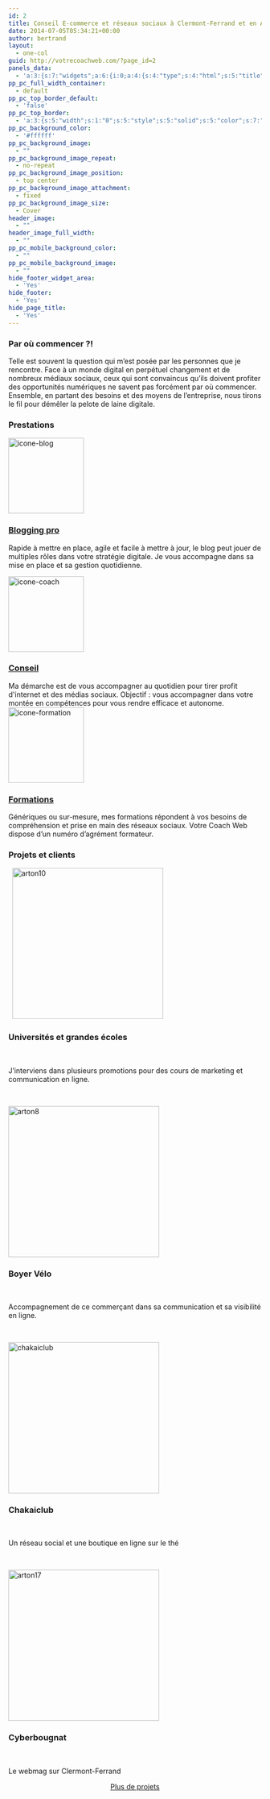 ```yaml
---
id: 2
title: Conseil E-commerce et réseaux sociaux à Clermont-Ferrand et en Auvergne
date: 2014-07-05T05:34:21+00:00
author: bertrand
layout:
  - one-col
guid: http://votrecoachweb.com/?page_id=2
panels_data:
  - 'a:3:{s:7:"widgets";a:6:{i:0;a:4:{s:4:"type";s:4:"html";s:5:"title";s:0:"";s:4:"text";s:150:"<!-- <p>[typography font="Arvo" size="24" size_format="px"]Conseil et accompagnement pour une meilleure visibilité sur internet [/typography]</p> -->";s:4:"info";a:4:{s:4:"grid";s:1:"0";s:4:"cell";s:1:"0";s:2:"id";s:1:"0";s:5:"class";s:18:"Pootle_Text_Widget";}}i:1;a:4:{s:5:"title";s:20:"Par où commencer ?!";s:4:"text";s:421:"Telle est souvent la question qui m’est posée par les personnes que je rencontre. Face à un monde digital en perpétuel changement et de nombreux médiaux sociaux, ceux qui sont convaincus qu’ils doivent profiter des opportunités numériques ne savent pas forcément par où commencer. Ensemble, en partant des besoins et des moyens de l’entreprise, nous tirons le fil pour démêler la pelote de laine digitale.";s:6:"filter";s:0:"";s:4:"info";a:4:{s:4:"grid";s:1:"0";s:4:"cell";s:1:"0";s:2:"id";s:1:"1";s:5:"class";s:14:"WP_Widget_Text";}}i:2;a:11:{s:5:"title";s:11:"Prestations";s:5:"limit";s:1:"3";s:4:"size";s:3:"150";s:7:"per_row";s:1:"3";s:7:"orderby";s:10:"menu_order";s:5:"order";s:4:"DESC";s:8:"category";s:1:"0";s:10:"link_title";s:1:"1";s:11:"specific_id";s:1:"0";s:17:"custom_links_only";s:0:"";s:4:"info";a:4:{s:4:"grid";s:1:"1";s:4:"cell";s:1:"0";s:2:"id";s:1:"2";s:5:"class";s:25:"WooThemes_Widget_Features";}}i:3;a:4:{s:5:"title";s:18:"Projets et clients";s:4:"text";s:32:"[projects limit="4" columns="4"]";s:6:"filter";s:0:"";s:4:"info";a:4:{s:4:"grid";s:1:"2";s:4:"cell";s:1:"0";s:2:"id";s:1:"3";s:5:"class";s:14:"WP_Widget_Text";}}i:4;a:4:{s:4:"type";s:6:"visual";s:5:"title";s:0:"";s:4:"text";s:140:"<p style="text-align: center;">[button link="/projets/" style="info" border="#112631" color="#FFF" text="Black"]Plus de projets[/button]</p>";s:4:"info";a:4:{s:4:"grid";s:1:"2";s:4:"cell";s:1:"0";s:2:"id";s:1:"4";s:5:"class";s:18:"Pootle_Text_Widget";}}i:5;a:9:{s:5:"title";s:4:"Blog";s:8:"template";s:16:"content-post.php";s:9:"post_type";s:4:"post";s:14:"posts_per_page";s:1:"5";s:7:"orderby";s:4:"date";s:5:"order";s:4:"DESC";s:6:"sticky";s:0:"";s:10:"additional";s:0:"";s:4:"info";a:4:{s:4:"grid";s:1:"3";s:4:"cell";s:1:"0";s:2:"id";s:1:"5";s:5:"class";s:34:"SiteOrigin_Panels_Widgets_PostLoop";}}}s:5:"grids";a:4:{i:0;a:2:{s:5:"cells";s:1:"1";s:5:"style";a:12:{s:5:"class";s:0:"";s:2:"id";s:0:"";s:10:"top_border";s:0:"";s:17:"top_border_height";s:1:"0";s:13:"bottom_border";s:0:"";s:20:"bottom_border_height";s:1:"0";s:10:"background";s:0:"";s:16:"background_image";s:0:"";s:6:"height";s:1:"0";s:23:"background_image_repeat";s:0:"";s:21:"background_image_size";s:0:"";s:9:"no_margin";s:0:"";}}i:1;a:2:{s:5:"cells";s:1:"1";s:5:"style";a:12:{s:5:"class";s:0:"";s:2:"id";s:0:"";s:10:"top_border";s:0:"";s:17:"top_border_height";s:1:"0";s:13:"bottom_border";s:0:"";s:20:"bottom_border_height";s:1:"0";s:10:"background";s:7:"#ffffff";s:16:"background_image";s:0:"";s:6:"height";s:1:"0";s:23:"background_image_repeat";s:0:"";s:21:"background_image_size";s:0:"";s:9:"no_margin";s:0:"";}}i:2;a:2:{s:5:"cells";s:1:"1";s:5:"style";a:12:{s:5:"class";s:0:"";s:2:"id";s:0:"";s:10:"top_border";s:0:"";s:17:"top_border_height";s:1:"0";s:13:"bottom_border";s:0:"";s:20:"bottom_border_height";s:1:"0";s:10:"background";s:7:"#ffffff";s:16:"background_image";s:0:"";s:6:"height";s:1:"0";s:23:"background_image_repeat";s:0:"";s:21:"background_image_size";s:0:"";s:9:"no_margin";s:0:"";}}i:3;a:2:{s:5:"cells";s:1:"1";s:5:"style";a:12:{s:5:"class";s:0:"";s:2:"id";s:0:"";s:10:"top_border";s:0:"";s:17:"top_border_height";s:1:"0";s:13:"bottom_border";s:0:"";s:20:"bottom_border_height";s:1:"0";s:10:"background";s:7:"#ffffff";s:16:"background_image";s:0:"";s:6:"height";s:1:"0";s:23:"background_image_repeat";s:0:"";s:21:"background_image_size";s:0:"";s:9:"no_margin";s:0:"";}}}s:10:"grid_cells";a:4:{i:0;a:2:{s:6:"weight";s:1:"1";s:4:"grid";s:1:"0";}i:1;a:2:{s:6:"weight";s:1:"1";s:4:"grid";s:1:"1";}i:2;a:2:{s:6:"weight";s:1:"1";s:4:"grid";s:1:"2";}i:3;a:2:{s:6:"weight";s:1:"1";s:4:"grid";s:1:"3";}}}'
pp_pc_full_width_container:
  - default
pp_pc_top_border_default:
  - 'false'
pp_pc_top_border:
  - 'a:3:{s:5:"width";s:1:"0";s:5:"style";s:5:"solid";s:5:"color";s:7:"#000000";}'
pp_pc_background_color:
  - '#ffffff'
pp_pc_background_image:
  - ""
pp_pc_background_image_repeat:
  - no-repeat
pp_pc_background_image_position:
  - top center
pp_pc_background_image_attachment:
  - fixed
pp_pc_background_image_size:
  - Cover
header_image:
  - ""
header_image_full_width:
  - ""
pp_pc_mobile_background_color:
  - ""
pp_pc_mobile_background_image:
  - ""
hide_footer_widget_area:
  - 'Yes'
hide_footer:
  - 'Yes'
hide_page_title:
  - 'Yes'
---
```

<h3 class="widget-title">Par où commencer ?!</h3>
Telle est souvent la question qui m’est posée par les personnes que je rencontre. Face à un monde digital en perpétuel changement et de nombreux médiaux sociaux, ceux qui sont convaincus qu’ils doivent profiter des opportunités numériques ne savent pas forcément par où commencer. Ensemble, en partant des besoins et des moyens de l’entreprise, nous tirons le fil pour démêler la pelote de laine digitale.
<h3 class="widget-title">Prestations</h3>
<a title="Blogging pro" href="/prestations/blogging-pro/"><img class="attachment-150x150 wp-post-image" src="http://votrecoachweb.com/wp-content/uploads/2014/07/icone-blog-150x150.png" alt="icone-blog" width="150" height="150" /></a>
<h3 class="feature-title"><a title="Blogging pro" href="/prestations/blogging-pro/">Blogging pro</a></h3>
Rapide à mettre en place, agile et facile à mettre à jour, le blog peut jouer de multiples rôles dans votre stratégie digitale. Je vous accompagne dans sa mise en place et sa gestion quotidienne.

<a title="Conseil" href="/prestations/accompagnement-coaching-digital/"><img class="attachment-150x150 wp-post-image" src="http://votrecoachweb.com/wp-content/uploads/2014/07/icone-coach-150x150.png" alt="icone-coach" width="150" height="150" /></a>
<h3 class="feature-title"><a title="Conseil" href="/prestations/accompagnement-coaching-digital/">Conseil</a></h3>
Ma démarche est de vous accompagner au quotidien pour tirer profit d'internet et des médias sociaux. Objectif : vous accompagner dans votre montée en compétences pour vous rendre efficace et autonome.<a title="Formations" href="http://votrecoachweb.com/feature/formations/"><img class="attachment-150x150 wp-post-image" src="http://votrecoachweb.com/wp-content/uploads/2014/07/icone-formation-150x150.png" alt="icone-formation" width="150" height="150" /></a>
<h3 class="feature-title"><a title="Formations" href="http://votrecoachweb.com/feature/formations/">Formations</a></h3>
Génériques ou sur-mesure, mes formations répondent à vos besoins de compréhension et prise en main des réseaux sociaux. Votre Coach Web dispose d’un numéro d’agrément formateur.
<h3 class="widget-title">Projets et clients</h3>
&nbsp;

<img class="attachment-project-archive wp-post-image" src="http://votrecoachweb.com/wp-content/uploads/2014/07/arton10-300x300.jpg" alt="arton10" width="300" height="300" />
<h3>Universités et grandes écoles</h3>
&nbsp;

J’interviens dans plusieurs promotions pour des cours de marketing et communication en ligne.

&nbsp;

<img class="attachment-project-archive wp-post-image" src="http://votrecoachweb.com/wp-content/uploads/2014/07/arton8-300x300.jpg" alt="arton8" width="300" height="300" />
<h3>Boyer Vélo</h3>
&nbsp;

Accompagnement de ce commerçant dans sa communication et sa visibilité en ligne.

&nbsp;

<img class="attachment-project-archive wp-post-image" src="http://votrecoachweb.com/wp-content/uploads/2014/07/chakaiclub-300x300.jpg" alt="chakaiclub" width="300" height="300" />
<h3>Chakaiclub</h3>
&nbsp;

Un réseau social et une boutique en ligne sur le thé

&nbsp;

<img class="attachment-project-archive wp-post-image" src="http://votrecoachweb.com/wp-content/uploads/2014/07/arton17-300x300.jpg" alt="arton17" width="300" height="300" />
<h3>Cyberbougnat</h3>
&nbsp;

Le webmag sur Clermont-Ferrand
<p style="text-align: center;"><a class="woo-sc-button dark custom" style="background: #FFF; border-color: #112631;" href="/projets/">Plus de projets</a></p>